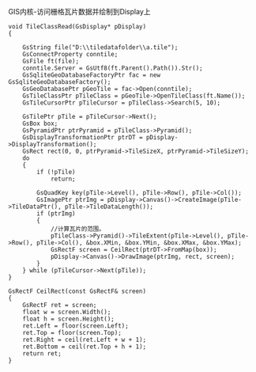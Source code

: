 GIS内核-访问栅格瓦片数据并绘制到Display上


	void TileClassRead(GsDisplay* pDisplay)
	{
	
		GsString file("D:\\tiledatafolder\\a.tile");
		GsConnectProperty conntile;
		GsFile ft(file);
		conntile.Server = GsUtf8(ft.Parent().Path()).Str();
		GsSqliteGeoDatabaseFactoryPtr fac = new GsSqliteGeoDatabaseFactory();
		GsGeoDatabasePtr pGeoTile = fac->Open(conntile);
		GsTileClassPtr pTileClass = pGeoTile->OpenTileClass(ft.Name());
		GsTileCursorPtr pTileCursor = pTileClass->Search(5, 10);
	
		GsTilePtr pTile = pTileCursor->Next();
		GsBox box;
		GsPyramidPtr ptrPyramid = pTileClass->Pyramid();
		GsDisplayTransformationPtr ptrDT = pDisplay->DisplayTransformation();
		GsRect rect(0, 0, ptrPyramid->TileSizeX, ptrPyramid->TileSizeY);
		do
		{
			if (!pTile)
				return;
	
			GsQuadKey key(pTile->Level(), pTile->Row(), pTile->Col());
			GsImagePtr ptrImg = pDisplay->Canvas()->CreateImage(pTile->TileDataPtr(), pTile->TileDataLength());
			if (ptrImg)
			{
				//计算瓦片的范围。
				pTileClass->Pyramid()->TileExtent(pTile->Level(), pTile->Row(), pTile->Col(), &box.XMin, &box.YMin, &box.XMax, &box.YMax);
				GsRectF screen = CeilRect(ptrDT->FromMap(box));
				pDisplay->Canvas()->DrawImage(ptrImg, rect, screen);
			}
		} while (pTileCursor->Next(pTile));
	}
	
	GsRectF CeilRect(const GsRectF& screen)
	{
		GsRectF ret = screen;
		float w = screen.Width();
		float h = screen.Height();
		ret.Left = floor(screen.Left);
		ret.Top = floor(screen.Top);
		ret.Right = ceil(ret.Left + w + 1);
		ret.Bottom = ceil(ret.Top + h + 1);
		return ret;
	}